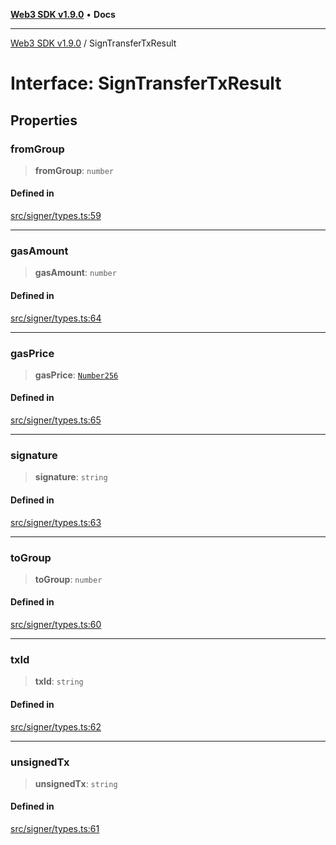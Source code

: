 [**Web3 SDK v1.9.0**](../README.md) • **Docs**

***

[Web3 SDK v1.9.0](../globals.md) / SignTransferTxResult

# Interface: SignTransferTxResult

## Properties

### fromGroup

> **fromGroup**: `number`

#### Defined in

[src/signer/types.ts:59](https://github.com/Mystic-Nayy/alephium-web3/blob/c1afd789a197ce5fe21f08c2965942090157c33d/packages/web3/src/signer/types.ts#L59)

***

### gasAmount

> **gasAmount**: `number`

#### Defined in

[src/signer/types.ts:64](https://github.com/Mystic-Nayy/alephium-web3/blob/c1afd789a197ce5fe21f08c2965942090157c33d/packages/web3/src/signer/types.ts#L64)

***

### gasPrice

> **gasPrice**: [`Number256`](../type-aliases/Number256.md)

#### Defined in

[src/signer/types.ts:65](https://github.com/Mystic-Nayy/alephium-web3/blob/c1afd789a197ce5fe21f08c2965942090157c33d/packages/web3/src/signer/types.ts#L65)

***

### signature

> **signature**: `string`

#### Defined in

[src/signer/types.ts:63](https://github.com/Mystic-Nayy/alephium-web3/blob/c1afd789a197ce5fe21f08c2965942090157c33d/packages/web3/src/signer/types.ts#L63)

***

### toGroup

> **toGroup**: `number`

#### Defined in

[src/signer/types.ts:60](https://github.com/Mystic-Nayy/alephium-web3/blob/c1afd789a197ce5fe21f08c2965942090157c33d/packages/web3/src/signer/types.ts#L60)

***

### txId

> **txId**: `string`

#### Defined in

[src/signer/types.ts:62](https://github.com/Mystic-Nayy/alephium-web3/blob/c1afd789a197ce5fe21f08c2965942090157c33d/packages/web3/src/signer/types.ts#L62)

***

### unsignedTx

> **unsignedTx**: `string`

#### Defined in

[src/signer/types.ts:61](https://github.com/Mystic-Nayy/alephium-web3/blob/c1afd789a197ce5fe21f08c2965942090157c33d/packages/web3/src/signer/types.ts#L61)
